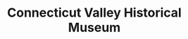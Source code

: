 ---
layout: repo
title: "Connecticut Valley Historical Museum"
id: 18601
permalink: repos/18601/
---